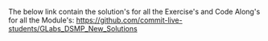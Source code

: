 The below link contain the solution's for all the Exercise's and Code Along's for all the Module's: https://github.com/commit-live-students/GLabs_DSMP_New_Solutions